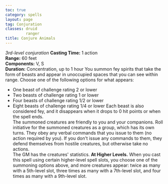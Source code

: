 ```yaml
---
toc: true
category: spells
layout: page
tag: Conjuration
classes: druid
         ranger
title: Conjure Animals 
---
```

_3rd-level conjuration_ 
**Casting Time:** 1 action    
**Range:** 60 feet    
**Components:** V, S    
**Duration:** Concentration, up to 1 hour 
You summon fey spirits that take the form of beasts and appear in unoccupied spaces that you can see within range. Choose one of the following options for what appears: 
* One beast of challenge rating 2 or lower
* Two beasts of challenge rating 1 or lower
* Four beasts of challenge rating 1/2 or lower
* Eight beasts of challenge rating 1/4 or lower 
Each beast is also considered fey, and it disappears when it drops to 0 hit points or when the spell ends.    
The summoned creatures are friendly to you and your companions. Roll initiative for the summoned creatures as a group, which has its own turns. They obey any verbal commands that you issue to them (no action required by you). If you don't issue any commands to them, they defend themselves from hostile creatures, but otherwise take no actions.    
The GM has the creatures' statistics. 
**At Higher Levels.** When you cast this spell using certain higher-level spell slots, you choose one of the summoning options above, and more creatures appear: twice as many with a 5th-level slot, three times as many with a 7th-level slot, and four times as many with a 9th-level slot. 